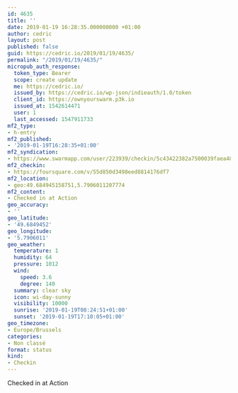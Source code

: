 ```yaml
---
id: 4635
title: ''
date: 2019-01-19 16:28:35.000000000 +01:00
author: cedric
layout: post
published: false
guid: https://cedric.io/2019/01/19/4635/
permalink: "/2019/01/19/4635/"
micropub_auth_response:
  token_type: Bearer
  scope: create update
  me: https://cedric.io/
  issued_by: https://cedric.io/wp-json/indieauth/1.0/token
  client_id: https://ownyourswarm.p3k.io
  issued_at: 1542614471
  user: 1
  last_accessed: 1547911733
mf2_type:
- h-entry
mf2_published:
- '2019-01-19T16:28:35+01:00'
mf2_syndication:
- https://www.swarmapp.com/user/223939/checkin/5c43422382a7500039faea48
mf2_checkin:
- https://foursquare.com/v/55d850d3498eed8814176df7
mf2_location:
- geo:49.684945158751,5.7906011207774
mf2_content:
- Checked in at Action
geo_accuracy:
- ''
geo_latitude:
- '49.6849452'
geo_longitude:
- '5.7906011'
geo_weather:
  temperature: 1
  humidity: 64
  pressure: 1012
  wind:
    speed: 3.6
    degree: 140
  summary: clear sky
  icon: wi-day-sunny
  visibility: 10000
  sunrise: '2019-01-19T08:24:51+01:00'
  sunset: '2019-01-19T17:10:05+01:00'
geo_timezone:
- Europe/Brussels
categories:
- Non classé
format: status
kind:
- Checkin
---
```

Checked in at Action